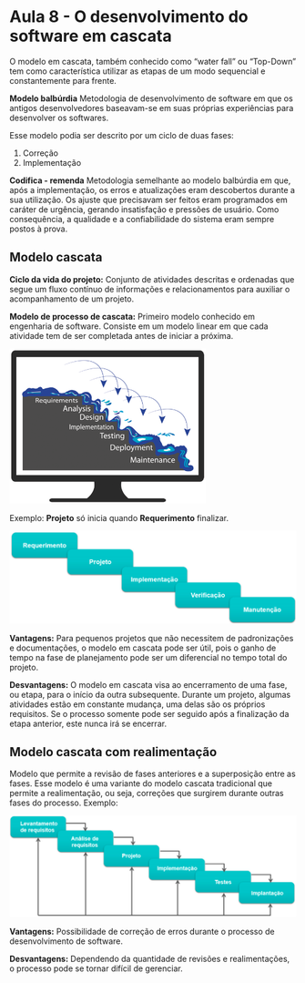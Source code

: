 # Aula 8 - O desenvolvimento do software em cascata
O modelo em cascata, também conhecido como “water fall” ou “Top-Down” tem como característica utilizar as etapas de um modo sequencial e constantemente para frente.

**Modelo balbúrdia**
Metodologia de desenvolvimento de software em que os antigos desenvolvedores baseavam-se em suas próprias experiências para desenvolver os softwares.

Esse modelo podia ser descrito por um ciclo de duas fases:
1. Correção
2. Implementação

**Codifica - remenda**
Metodologia semelhante ao modelo balbúrdia em que, após a implementação, os erros e atualizações eram descobertos durante a sua utilização. Os ajuste que precisavam ser feitos eram programados em caráter de urgência, gerando insatisfação e pressões de usuário. Como consequência, a qualidade e a confiabilidade do sistema eram sempre postos à prova.

## Modelo cascata

**Ciclo da vida do projeto:** Conjunto de atividades descritas e ordenadas que segue um fluxo contínuo de informações e relacionamentos para auxiliar o acompanhamento de um projeto.

**Modelo de processo de cascata:** Primeiro modelo conhecido em engenharia de software. Consiste em um modelo linear em que cada atividade tem de ser completada antes de iniciar a próxima.

![modelo cascata](/media/processos_dev_software/modelo_cascata.png)

Exemplo: **Projeto** só inicia quando **Requerimento** finalizar. 

![modelo cascata](/media/processos_dev_software/modelo_cascata_smart.png)

**Vantagens:** Para pequenos projetos que não necessitem de padronizações e documentações, o modelo em cascata pode ser útil, pois o ganho de tempo na fase de planejamento pode ser um diferencial no tempo total do projeto.

**Desvantagens:** O modelo em cascata visa ao encerramento de uma fase, ou etapa, para o início da outra subsequente. Durante um projeto, algumas atividades estão em constante mudança, uma delas são os próprios requisitos. Se o processo somente pode ser seguido após a finalização da etapa anterior, este nunca irá se encerrar.

## Modelo cascata com realimentação
Modelo que permite a revisão de fases anteriores e a superposição entre as fases. Esse modelo é uma variante do modelo cascata tradicional que permite a realimentação, ou seja, correções que surgirem durante outras fases do processo.
Exemplo:

![modelo cascata realinhamento](/media/processos_dev_software/modelo_cascata_realinhamento.png)

**Vantagens:** Possibilidade de correção de erros durante o processo de desenvolvimento de software.

**Desvantagens:** Dependendo da quantidade de revisões e realimentações, o processo pode se tornar difícil de gerenciar.